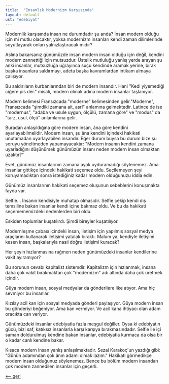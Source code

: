 ```yaml
---
title:  "İnsanlık Modernizm Karşısında"
layout: default
ust: "edebiyat"
---
```


  Modernlik karşısında insan ne durumdadır şu anda? İnsan modern olduğu için mi mutlu olacaktır, yoksa modernizm insanları kendi zaman dilimlerinde soyutlayarak onları yalnızlaştıracak mıdır?

  Aslına bakarsanız günümüzde insan modern insan olduğu için değil, kendini modern zannettiği için mutsuzdur. Üstelik mutluluğu yanlış yerde arayan şu anki insanlar, mutsuzluğa uğrayınca suçu kendinde aramak yerine, bırak başka insanlara saldırmayı, adeta başka kavramlardan intikam almaya çalışıyor.

  Bu saldırıların kurbanlarından biri de modern insandır. Hani "Kedi yiyemediği ciğere pis der." misali, modern olmak adına modern insanlar taşlanıyor.

  Modern kelimesi Fransızcada "moderne" kelimesinden gelir."Moderne", Fransızcada "şimdiki zamana ait, asrî" anlamına gelmektedir. Latince de ise "modernus",  "adaba ve usule uygun, ölçülü, zamana göre" ve "modus" da  "tarz, usul, ölçü" anlamlarına gelir.

  Buradan anlaşıldığına göre modern insan, âna göre kendini ayarlayabilmelidir. Modern insan, şu âna kendini içindeki hakikati unutamadan uyarlayabilen insandır. Eğer durum buysa bu durum bize şu soruyu yöneltmeden yapamayacaktır: "Modern insanın kendini zamana uyarladığını düşünürsek günümüzün insanı neden modern insan olmaktan uzaktır?"

  Evet, günümüz insanlarının zamana ayak uyduramadığı söylenemez. Ama insanlar gittikçe içindeki hakikati seçemez oldu. Seçilemeyen şeyi koruyamadıktan sonra istediğiniz kadar modern olduğunuzu iddia edin.

  Günümüz insanlarının hakikati seçemez oluşunun sebeblerini konuşmakta fayda var.

  Selfie... İnsanın kendisiyle muhatap olmasıdır. Selfie çekip kendi dış temsiline bakan insanlar kendi içine bakmaz oldu. Ve bu da hakikati seçemememizdeki nedenlerden biri oldu.

  Eskiden toplumlar kuşatılırdı. Şimdi bireyler kuşatılıyor.

  Modernleşme çabası içindeki insan, iletişim için yapılmış sosyal medya araçlarını kullanarak iletişimi yatalak bıraktı. Malum ya, kendiyle iletişimi kesen insan, başkalarıyla nasıl doğru iletişimi kuracak?

  Her şeyin hızlanmasına rağmen neden günümüzdeki insanlar kendilerine vakit ayıramıyor?

  Bu sorunun cevabı kapitalist sistemdir. Kapitalizm için hızlanmak, insana daha çok vakit bırakmaktan çok "modernizm" adı altında daha çok üretmek içindir.

  Güya modern insan, sosyal medyalar da gönderilere like atıyor. Ama hiç sevmiyor bu insanlar. 

  Kızılay acil kan için sosyal medyada gönderi paylaşıyor. Güya modern insan bu gönderiyi beğeniyor. Ama kan vermiyor. Ve acil kana ihtiyacı olan adam oracıkta can veriyor.

  Günümüzdeki insanlar edebiyatla fazla meşgul değiller. Oysa ki edebiyatın gücü, bizi saf, katıksız insanlarla karşı karşıya bırakmasındadır. Selfie ile içi saman doldurulmuş kendine bakan insanlar, edebiyatla kurmaca da olsa bir o kadar canlı kendine bakar.

   Kısaca modern insan yanlış anlaşılmaktadır. Sezai Karakoç'un yazdığı gibi: "Günün adamından çok ânın adamı olmak lazım." Hakikati görmedikçe modern insan olduğunuz söylenemez. Bence bu bölüm modern insandan çok modern zannedilen insanlar için geçerli.

[<-- geri](../)

